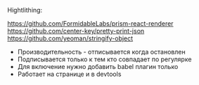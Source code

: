 Hightlithing:

https://github.com/FormidableLabs/prism-react-renderer
https://github.com/center-key/pretty-print-json
https://github.com/yeoman/stringify-object

- Производительность - отписывается когда остановлен
- Подписывается только к тем кто совпадает по регулярке
- Для включение нужно добавить babel плагин только
- Работает на странице и в devtools

